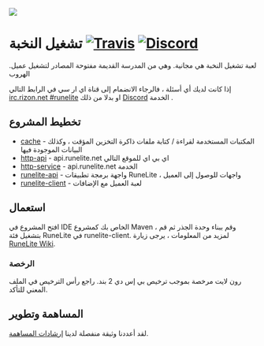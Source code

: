 ![](https://runelite.net/img/logo.png)
# تشغيل النخبة  [![Travis](https://img.shields.io/travis/runelite/runelite.svg)](https://travis-ci.org/runelite/runelite) [![Discord](https://img.shields.io/discord/301497432909414422.svg)](https://discord.gg/mePCs8U)

.لعبة تشغيل النخبة هي مجانية. وهي من المدرسة القديمة مفتوحة المصادر لتشغيل عميل الهروب

 إذا كانت لديك أي أسئلة ، فالرجاء الانضمام إلى قناة اي ار سي في الرابط التالي  [irc.rizon.net #runelite](http://qchat.rizon.net/?channels=runelite&uio=d4) 
او بدلا من ذلك [Discord](https://discord.gg/mePCs8U) الخدمة .

## تخطيط المشروع

- [cache](https://github.com/runelite/runelite/tree/master/cache/src/main/java/net/runelite/cache) - المكتبات المستخدمة لقراءة / كتابة ملفات ذاكرة التخزين المؤقت ، وكذلك البيانات الموجودة فيها
- [http-api](http-api/src/main/java/net/runelite/http/api) - api.runelite.net اي بي اي للموقع التالي
- [http-service](http-service/src/main/java/net/runelite/http/service) - api.runelite.net الخدمة 
- [runelite-api](runelite-api/src/main/java/net/runelite/api) - واجهة برمجة تطبيقات RuneLite ، واجهات للوصول إلى العميل
- [runelite-client](runelite-client/src/main/java/net/runelite/client) - لعبة العميل مع الإضافات

## استعمال

افتح المشروع في IDE الخاص بك كمشروع Maven ، وقم ببناء وحدة الجذر ثم قم بتشغيل فئة RuneLite في runelite-client.
لمزيد من المعلومات ، يرجى زيارة  
 [RuneLite Wiki](https://github.com/runelite/runelite/wiki).

### الرخصة

رون لايت مرخصة بموجب ترخيص بي إس دي 2 بند. راجع رأس الترخيص في الملف المعني للتأكد.
## المساهمة وتطوير

لقد أعددنا وثيقة منفصلة لدينا [إرشادات المساهمة](https://github.com/runelite/runelite/blob/master/.github/CONTRIBUTING.md).
